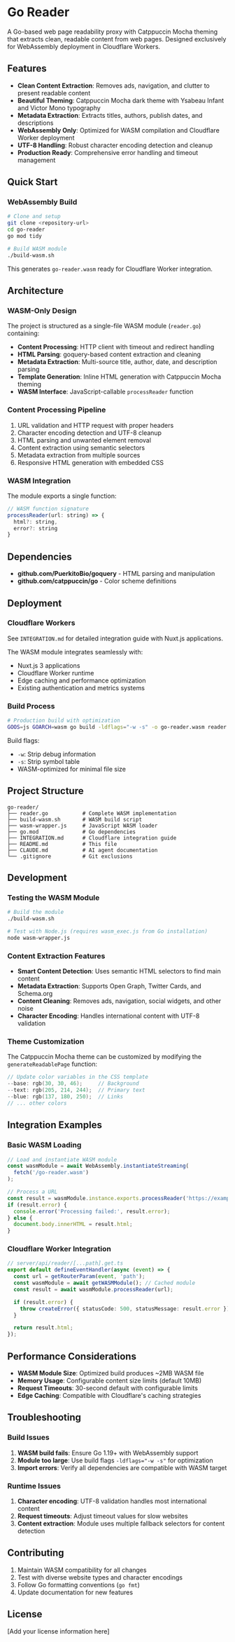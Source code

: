 # Go Reader

A Go-based web page readability proxy with Catppuccin Mocha theming that extracts clean, readable content from web pages. Designed exclusively for WebAssembly deployment in Cloudflare Workers.

## Features

- **Clean Content Extraction**: Removes ads, navigation, and clutter to present readable content
- **Beautiful Theming**: Catppuccin Mocha dark theme with Ysabeau Infant and Victor Mono typography
- **Metadata Extraction**: Extracts titles, authors, publish dates, and descriptions
- **WebAssembly Only**: Optimized for WASM compilation and Cloudflare Worker deployment
- **UTF-8 Handling**: Robust character encoding detection and cleanup
- **Production Ready**: Comprehensive error handling and timeout management

## Quick Start

### WebAssembly Build

```bash
# Clone and setup
git clone <repository-url>
cd go-reader
go mod tidy

# Build WASM module
./build-wasm.sh
```

This generates `go-reader.wasm` ready for Cloudflare Worker integration.

## Architecture

### WASM-Only Design

The project is structured as a single-file WASM module (`reader.go`) containing:

- **Content Processing**: HTTP client with timeout and redirect handling
- **HTML Parsing**: goquery-based content extraction and cleaning
- **Metadata Extraction**: Multi-source title, author, date, and description parsing
- **Template Generation**: Inline HTML generation with Catppuccin Mocha theming
- **WASM Interface**: JavaScript-callable `processReader` function

### Content Processing Pipeline

1. URL validation and HTTP request with proper headers
2. Character encoding detection and UTF-8 cleanup
3. HTML parsing and unwanted element removal
4. Content extraction using semantic selectors
5. Metadata extraction from multiple sources
6. Responsive HTML generation with embedded CSS

### WASM Integration

The module exports a single function:

```javascript
// WASM function signature
processReader(url: string) => {
  html?: string,
  error?: string
}
```

## Dependencies

- **github.com/PuerkitoBio/goquery** - HTML parsing and manipulation
- **github.com/catppuccin/go** - Color scheme definitions

## Deployment

### Cloudflare Workers

See `INTEGRATION.md` for detailed integration guide with Nuxt.js applications.

The WASM module integrates seamlessly with:
- Nuxt.js 3 applications
- Cloudflare Worker runtime
- Edge caching and performance optimization
- Existing authentication and metrics systems

### Build Process

```bash
# Production build with optimization
GOOS=js GOARCH=wasm go build -ldflags="-w -s" -o go-reader.wasm reader.go
```

Build flags:
- `-w`: Strip debug information
- `-s`: Strip symbol table
- WASM-optimized for minimal file size

## Project Structure

```text
go-reader/
├── reader.go           # Complete WASM implementation
├── build-wasm.sh       # WASM build script
├── wasm-wrapper.js     # JavaScript WASM loader
├── go.mod              # Go dependencies
├── INTEGRATION.md      # Cloudflare integration guide
├── README.md           # This file
├── CLAUDE.md           # AI agent documentation
└── .gitignore          # Git exclusions
```

## Development

### Testing the WASM Module

```bash
# Build the module
./build-wasm.sh

# Test with Node.js (requires wasm_exec.js from Go installation)
node wasm-wrapper.js
```

### Content Extraction Features

- **Smart Content Detection**: Uses semantic HTML selectors to find main content
- **Metadata Extraction**: Supports Open Graph, Twitter Cards, and Schema.org
- **Content Cleaning**: Removes ads, navigation, social widgets, and other noise
- **Character Encoding**: Handles international content with UTF-8 validation

### Theme Customization

The Catppuccin Mocha theme can be customized by modifying the `generateReadablePage` function:

```go
// Update color variables in the CSS template
--base: rgb(30, 30, 46);     // Background
--text: rgb(205, 214, 244);  // Primary text
--blue: rgb(137, 180, 250);  // Links
// ... other colors
```

## Integration Examples

### Basic WASM Loading

```javascript
// Load and instantiate WASM module
const wasmModule = await WebAssembly.instantiateStreaming(
  fetch('/go-reader.wasm')
);

// Process a URL
const result = wasmModule.instance.exports.processReader('https://example.com');
if (result.error) {
  console.error('Processing failed:', result.error);
} else {
  document.body.innerHTML = result.html;
}
```

### Cloudflare Worker Integration

```typescript
// server/api/reader/[...path].get.ts
export default defineEventHandler(async (event) => {
  const url = getRouterParam(event, 'path');
  const wasmModule = await getWASMModule(); // Cached module
  const result = await wasmModule.processReader(url);

  if (result.error) {
    throw createError({ statusCode: 500, statusMessage: result.error });
  }

  return result.html;
});
```

## Performance Considerations

- **WASM Module Size**: Optimized build produces ~2MB WASM file
- **Memory Usage**: Configurable content size limits (default 10MB)
- **Request Timeouts**: 30-second default with configurable limits
- **Edge Caching**: Compatible with Cloudflare's caching strategies

## Troubleshooting

### Build Issues

1. **WASM build fails**: Ensure Go 1.19+ with WebAssembly support
2. **Module too large**: Use build flags `-ldflags="-w -s"` for optimization
3. **Import errors**: Verify all dependencies are compatible with WASM target

### Runtime Issues

1. **Character encoding**: UTF-8 validation handles most international content
2. **Request timeouts**: Adjust timeout values for slow websites
3. **Content extraction**: Module uses multiple fallback selectors for content detection

## Contributing

1. Maintain WASM compatibility for all changes
2. Test with diverse website types and character encodings
3. Follow Go formatting conventions (`go fmt`)
4. Update documentation for new features

## License

[Add your license information here]
